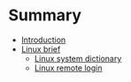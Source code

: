 # Summary

* [Introduction](README.md)
* [Linux brief](Linux/linux-brief.md)
    * [Linux system dictionary](Linux/linux-system-dictionary.md)
    * [Linux remote login](Linux/linux-remote-login.md)

